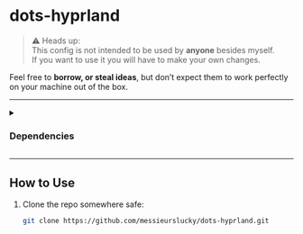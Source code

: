 # dots-hyprland

> ⚠️ Heads up:  
This config is not intended to be used by **anyone** besides myself.  
If you want to use it you will have to make your own changes.  

Feel free to **borrow, or steal ideas**, but don’t expect them to work perfectly on your machine out of the box.  

---

</details>

<details>
<summary><h3>Dependencies</h3></summary>

- Installation using paru

```sh
## Dependencies
  paru -S btop dunst gtk4 gtk3 hyprlock hyprsunset kitty matugen \
  ohmyposh ohmyzsh qt6ct-kde breeze-icons breeze5 breeze qt5ct-kde \
  rofi swappy vesktop waybar yazi zsh zsh-syntax-highlighting \
  zsh-autocomplete adw-gtk-theme pavucontrol ttf-jetbrains-mono-nerd \
  librewolf python-pywalfox-librewolf swww grimblast-git openresolv \
  wireguard-tools cliphist hypridle
```

</details>

---

## How to Use
1. Clone the repo somewhere safe:  
   ```bash
   git clone https://github.com/messieurslucky/dots-hyprland.git

